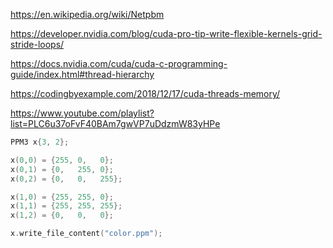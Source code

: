 https://en.wikipedia.org/wiki/Netpbm

https://developer.nvidia.com/blog/cuda-pro-tip-write-flexible-kernels-grid-stride-loops/

https://docs.nvidia.com/cuda/cuda-c-programming-guide/index.html#thread-hierarchy

https://codingbyexample.com/2018/12/17/cuda-threads-memory/

https://www.youtube.com/playlist?list=PLC6u37oFvF40BAm7gwVP7uDdzmW83yHPe

```cpp
PPM3 x{3, 2};

x(0,0) = {255, 0,   0};
x(0,1) = {0,   255, 0};
x(0,2) = {0,   0,   255};

x(1,0) = {255, 255, 0};
x(1,1) = {255, 255, 255};
x(1,2) = {0,   0,   0};

x.write_file_content("color.ppm");
```